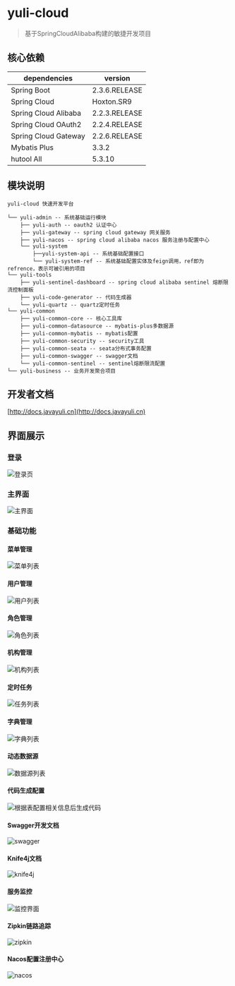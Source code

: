 # yuli-cloud

>基于SpringCloudAlibaba构建的敏捷开发项目

## 核心依赖


| dependencies         | version       |
| -------------------- | ------------- |
| Spring Boot          | 2.3.6.RELEASE |
| Spring Cloud         | Hoxton.SR9    |
| Spring Cloud Alibaba | 2.2.3.RELEASE |
| Spring Cloud OAuth2  | 2.2.4.RELEASE |
| Spring Cloud Gateway | 2.2.6.RELEASE |
| Mybatis Plus         | 3.3.2         |
| hutool All           | 5.3.10        |



## 模块说明

~~~
yuli-cloud 快速开发平台

└── yuli-admin -- 系统基础运行模块
    ├── yuli-auth -- oauth2 认证中心
    ├── yuli-gateway -- spring cloud gateway 网关服务
    ├── yuli-nacos -- spring cloud alibaba nacos 服务注册与配置中心
    └── yuli-system
        ├──yuli-system-api -- 系统基础配置接口
        └── yuli-system-ref -- 系统基础配置实体及feign调用，ref即为refrence，表示可被引用的项目
└── yuli-tools
    ├── yuli-sentinel-dashboard -- spring cloud alibaba sentinel 熔断限流控制面板
    ├── yuli-code-generator -- 代码生成器
    └── yuli-quartz -- quartz定时任务
└── yuli-common
    ├── yuli-common-core -- 核心工具库
    ├── yuli-common-datasource -- mybatis-plus多数据源
    ├── yuli-common-mybatis -- mybatis配置
    ├── yuli-common-security -- security工具
    ├── yuli-common-seata -- seata分布式事务配置
    ├── yuli-common-swagger -- swagger文档
    └── yuli-common-sentinel -- sentinel熔断限流配置
└── yuli-business -- 业务开发聚合项目
~~~

## 开发者文档

[http://docs.javayuli.cn](http://docs.javayuli.cn)

## 界面展示

### 登录

![登录页](https://cdn.jsdelivr.net/gh/hanguilin/images@main/img/image-20210219090735702.png)

### 主界面

![主界面](https://cdn.jsdelivr.net/gh/hanguilin/images@main/img/image-20210219090938770.png)

### 基础功能

#### 菜单管理

![菜单列表](https://cdn.jsdelivr.net/gh/hanguilin/images@main/img/image-20210219091106232.png)

#### 用户管理

![用户列表](https://cdn.jsdelivr.net/gh/hanguilin/images@main/img/image-20210219091139032.png)

#### 角色管理

![角色列表](https://cdn.jsdelivr.net/gh/hanguilin/images@main/img/image-20210219091222237.png)

#### 机构管理

![机构列表](https://cdn.jsdelivr.net/gh/hanguilin/images@main/img/image-20210219091255079.png)

#### 定时任务

![任务列表](https://cdn.jsdelivr.net/gh/hanguilin/images@main/img/image-20210219091925987.png)

#### 字典管理

![字典列表](https://cdn.jsdelivr.net/gh/hanguilin/images@main/img/image-20210219091849136.png)

#### 动态数据源

![数据源列表](https://cdn.jsdelivr.net/gh/hanguilin/images@main/img/image-20210219092011316.png)

#### 代码生成配置

![根据表配置相关信息后生成代码](https://cdn.jsdelivr.net/gh/hanguilin/images@main/img/image-20210219092048941.png)

#### Swagger开发文档

![swagger](https://cdn.jsdelivr.net/gh/hanguilin/images@main/img/image-20210219092155170.png)

#### Knife4j文档

![knife4j](https://cdn.jsdelivr.net/gh/hanguilin/images@main/img/image-20210219092242996.png)

#### 服务监控

![监控界面](https://cdn.jsdelivr.net/gh/hanguilin/images@main/img/image-20210219092425414.png)

#### Zipkin链路追踪

![zipkin](https://cdn.jsdelivr.net/gh/hanguilin/images@main/img/image-20210219092513459.png)

#### Nacos配置注册中心

![nacos](https://cdn.jsdelivr.net/gh/hanguilin/images@main/img/image-20210219092601438.png)